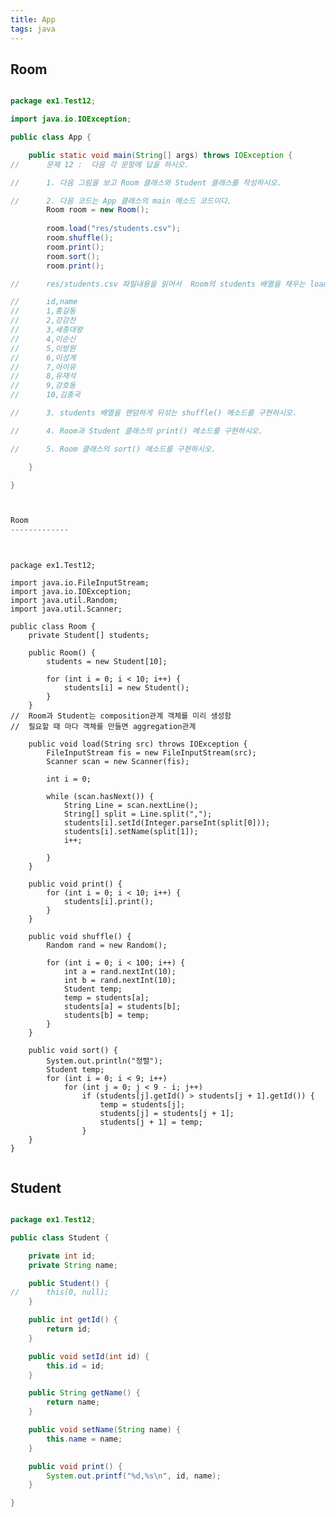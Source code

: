 ```yaml
---
title: App
tags: java
---
```


Room
-------------

```java

package ex1.Test12;

import java.io.IOException;

public class App {

	public static void main(String[] args) throws IOException {
//		문제 12 :  다음 각 문항에 답을 하시오.

//		1. 다음 그림을 보고 Room 클래스와 Student 클래스를 작성하시오.

//		2. 다음 코드는 App 클래스의 main 메소드 코드이다.
		Room room = new Room();
		
		room.load("res/students.csv");
		room.shuffle();
		room.print();
		room.sort();
		room.print();

//		res/students.csv 파일내용을 읽어서  Room의 students 배열을 채우는 load() 코드를 작성하시오. students.csv 파일 내용은 다음과 같다.

//		id,name
//		1,홍길동
//		2,강감찬
//		3,세종대왕
//		4,이순신
//		5,이방원
//		6,이성계
//		7,아이유
//		8,유재석
//		9,강호동
//		10,김종국

//		3. students 배열을 랜덤하게 뒤섞는 shuffle() 메소드를 구현하시오.

//		4. Room과 Student 클래스의 print() 메소드를 구현하시오.

//		5. Room 클래스의 sort() 메소드를 구현하시오.

	}

}



Room
-------------

```

<pre><code>

package ex1.Test12;

import java.io.FileInputStream;
import java.io.IOException;
import java.util.Random;
import java.util.Scanner;

public class Room {
	private Student[] students;

	public Room() {
		students = new Student[10];

		for (int i = 0; i < 10; i++) {
			students[i] = new Student();
		}
	}
//	Room과 Student는 composition관계 객체를 미리 생성함
//	필요할 때 마다 객체를 만들면 aggregation관계

	public void load(String src) throws IOException {
		FileInputStream fis = new FileInputStream(src);
		Scanner scan = new Scanner(fis);

		int i = 0;

		while (scan.hasNext()) {
			String Line = scan.nextLine();
			String[] split = Line.split(",");
			students[i].setId(Integer.parseInt(split[0]));
			students[i].setName(split[1]);
			i++;

		}
	}

	public void print() {
		for (int i = 0; i < 10; i++) {
			students[i].print();
		}
	}

	public void shuffle() {
		Random rand = new Random();

		for (int i = 0; i < 100; i++) {
			int a = rand.nextInt(10);
			int b = rand.nextInt(10);
			Student temp;
			temp = students[a];
			students[a] = students[b];
			students[b] = temp;
		}
	}

	public void sort() {
		System.out.println("정렬");
		Student temp;
		for (int i = 0; i < 9; i++)
			for (int j = 0; j < 9 - i; j++)
				if (students[j].getId() > students[j + 1].getId()) {
					temp = students[j];
					students[j] = students[j + 1];
					students[j + 1] = temp;
				}
	}
}

</code></pre>

Student
-------------

```java

package ex1.Test12;

public class Student {

	private int id;
	private String name;

	public Student() {
//		this(0, null);
	}

	public int getId() {
		return id;
	}

	public void setId(int id) {
		this.id = id;
	}

	public String getName() {
		return name;
	}

	public void setName(String name) {
		this.name = name;
	}

	public void print() {
		System.out.printf("%d,%s\n", id, name);
	}

}

```
